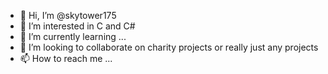 - 👋 Hi, I’m @skytower175
- 👀 I’m interested in C and C#
- 🌱 I’m currently learning ...
- 💞️ I’m looking to collaborate on charity projects or really just any projects
- 📫 How to reach me ...

<!---
skytower175/skytower175 is a ✨ special ✨ repository because its `README.md` (this file) appears on your GitHub profile.
You can click the Preview link to take a look at your changes.
--->
